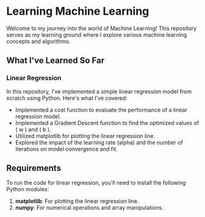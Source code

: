 # Learning Machine Learning

Welcome to my journey into the world of Machine Learning! This repository serves as my learning ground where I explore various machine learning concepts and algorithms.

## What I've Learned So Far

### Linear Regression

In this repository, I've implemented a simple linear regression model from scratch using Python. Here's what I've covered:

- Implemented a cost function to evaluate the performance of a linear regression model.
- Implemented a Gradient Descent function to find the optimized values of \( w \) and \( b \).
- Utilized matplotlib for plotting the linear regression line.
- Explored the impact of the learning rate (alpha) and the number of iterations on model convergence and fit.

## Requirements

To run the code for linear regression, you'll need to install the following Python modules:

1. **matplotlib**: For plotting the linear regression line.
2. **numpy**: For numerical operations and array manipulations.
